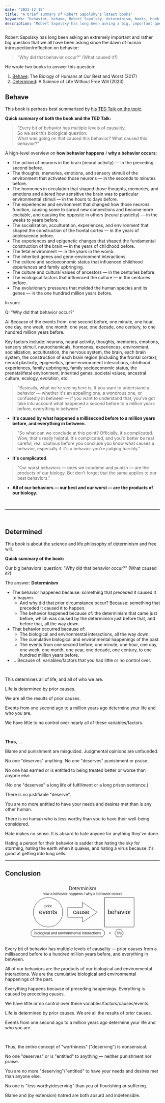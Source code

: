 ```yaml
---
date: "2023-12-15"
title: "A brief summary of Robert Sapolsky's latest books"
keywords: "behavior, behave, Robert Sapolsky, determinism, books, book, free will"
description: "Robert Sapolsky has long been asking a big, important question: Why did that behavior occur?"
---
```


Robert Sapolsky has long been asking an extremely important and rather big question that we all have been asking since the dawn of human introspection/reflection on behavior:

> "Why did that behavior occur?" (What caused it?)

He wrote two books to answer this question:

1. [Behave](#behave): The Biology of Humans at Our Best and Worst (2017)
2. [Determined](#determined): A Science of Life Without Free Will (2023)

## Behave

This book is perhaps best summarized by [his TED Talk on the topic](https://www.ted.com/talks/robert_sapolsky_the_biology_of_our_best_and_worst_selves/transcript?language=en).

**Quick summary of both the book and the TED Talk:**

> "Every bit of behavior has multiple levels of causality. <br/>
> So we ask this biological question: <br/>
> What was going on that caused this behavior? What caused this behavior?"

A high-level overview on **how behavior happens** / **why a behavior occurs**:

- The action of neurons in the brain (neural activity) — in the preceding second before.
- The thoughts, memories, emotions, and sensory stimuli of the environment that activated those neurons — in the seconds to minutes before.
- The hormones in circulation that shaped those thoughts, memories, and emotions and altered how sensitive the brain was to particular environmental stimuli — in the hours to days before.
- The experiences and environment that changed how those neurons function, causing some to sprout new connections and become more excitable, and causing the opposite in others (neural plasticity) — in the weeks to years before.
- The socialization, acculturation, experiences, and environment that shaped the construction of the frontal cortex — in the years of adolescence before.
- The experiences and epigenetic changes that shaped the fundamental construction of the brain — in the years of childhood before.
- The fetal environment — in the years in the womb.
- The inherited genes and gene-environment interactions.
- The culture and socioeconomic status that influenced childhood experiences and family upbringing.
- The culture and cultural values of ancestors — in the centuries before.
- The ecological factors that influenced the culture — in the centuries before.
- The evolutionary pressures that molded the human species and its genes — in the one hundred million years before.

In sum:

Q: "Why did that behavior occur?"

A: Because of the events from: one second before, one minute, one hour, one day, one week, one month, one year, one decade, one century, to one hundred million years before.

Key factors include: neurons, neural activity, thoughts, memories, emotions, sensory stimuli, neurochemicals, hormones, experiences, environment, socialization, acculturation, the nervous system, the brain, each brain system, the construction of each brain region (including the frontal cortex), neural plasticity, epigenetics, gene-environment interactions, childhood experiences, family upbringing, family socioeconomic status, the prenatal/fetal environment, inherited genes, societal values, ancestral culture, ecology, evolution, etc.

> "Basically, what we're seeing here is, if you want to understand a behavior — whether it's an appalling one, a wondrous one, or confusedly in between — if you want to understand that, you've got take into account what happened a second before to a million years before, everything in between."

- **It's caused by what happened a millisecond before to a million years before, and everything in between.**

> "So what can we conclude at this point? Officially, it's complicated. Wow, that's really helpful. It's complicated, and you'd better be real careful, real cautious before you conclude you know what causes a behavior, especially if it's a behavior you're judging harshly."

- **It's complicated.**

> "Our worst behaviors — ones we condemn and punish — are the products of our biology. But don't forget that the same applies to our best behaviors."

- **All of our behaviors — our best and our worst — are the products of our biology.**

<br />

---

<br />

## Determined

This book is about the science and life philosophy of determinism and free will.

**Quick summary of the book:**

Our big behavioral question: "Why did that behavior occur?" (What caused it?)

The answer: **Determinism**

- The behavior happened because: something that preceded it caused it to happen.
  - And why did that prior circumstance occur? Because: something that preceded it caused it to happen.
  - The behavior happened because of: the determinism that came just before, which was caused by the determinism just before that, and before that, all the way down.
- That behavior occurred because of:
  - The biological and environmental interactions, all the way down.
  - The cumulative biological and environmental happenings of the past.
  - The events from one second before, one minute, one hour, one day, one week, one month, one year, one decade, one century, to one hundred million years before.
- … Because of: variables/factors that you had little or no control over.

<br />

This determines all of life, and all of who we are.

Life is determined by prior causes.

We are all the results of prior causes.

Events from one second ago to a million years ago determine your life and who you are.

We have little to no control over nearly all of these variables/factors.

<br />

**Thus**, …

Blame and punishment are misguided. Judgmental opinions are unfounded.

No one "deserves" anything. No one "deserves" punishment or praise.

No one has earned or is entitled to being treated better or worse than anyone else.

(No one "deserves" a long life of fulfillment or a long prison sentence.)

There is no justifiable "deserve".

You are no more entitled to have your needs and desires met than is any other human.

There is no human who is less worthy than you to have their well-being considered.

Hate makes no sense. It is absurd to hate anyone for anything they've done.

Hating a person for their behavior is sadder than hating the sky for storming, hating the earth when it quakes, and hating a virus because it's good at getting into lung cells.

---

## Conclusion

<div style="text-align:center">
<svg width="384" height="192" xmlns="http://www.w3.org/2000/svg" xmlns:svg="http://www.w3.org/2000/svg">
  <title>determinism</title>
  <g class="layer" stroke-linecap="round" stroke-linejoin="round">
    <g stroke="currentColor" fill="none" fill-opacity="0">
      <circle cx="80" cy="96" r="48" />
      <path d="m192,64l48,32l-48,32l0,-16l-48,0l0,-32l48,0l0,-16z" />
      <rect height="96" width="96" x="264" y="48" />
      <rect height="24" width="240" x="24" y="152" rx="12" ry="12" />
      <polygon cx="318" cy="164" edge="20" shape="regularPoly" sides="6" orient="x" points="325,164 318,176 304,176 297,164 304,152 318,152 325,164" />
    </g>
    <g font-family="sans-serif" stroke-width="0" text-anchor="middle" fill="currentColor">
      <text font-size="16" x="192" y="24">Determinism</text>
      <text font-size="12" x="192" y="40">how a behavior happens / why a behavior occurs</text>
      <text font-size="12" x="80" y="80">prior</text>
      <text font-size="20" x="80" y="102">events</text>
      <text font-size="20" x="188" y="102">cause</text>
      <text font-size="20" x="312" y="102">behavior</text>
      <text font-size="12" x="144" y="168">biological and environmental interactions</text>
      <text font-size="12" x="281" y="167">=</text>
      <text font-size="12" x="312" y="168">life</text>
    </g>
  </g>
</svg>
</div>

Every bit of behavior has multiple levels of causality — prior causes from a millisecond before to a hundred million years before, and everything in between.

All of our behaviors are the products of our biological and environmental interactions. We are the cumulative biological and environmental happenings of the past.

Everything happens because of preceding happenings. Everything is caused by preceding causes.

We have little or no control over these variables/factors/causes/events.

Life is determined by prior causes. We are all the results of prior causes.

Events from one second ago to a million years ago determine your life and who you are.

<br />

Thus, the entire concept of "worthiness" ("deserving") is nonsensical.

No one "deserves" or is "entitled" to anything — neither punishment nor praise.

You are no more "deserving"/"entitled" to have your needs and desires met than anyone else.

No one is "less worthy/deserving" than you of flourishing or suffering.

Blame and (by extension) hatred are both absurd and indefensible.

